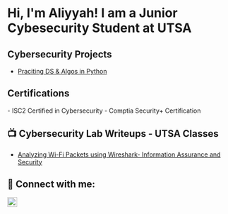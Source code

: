 <h1>Hi, I'm Aliyyah! I am a Junior Cybesecurity Student at UTSA</h1>

<h2>Cybersecurity Projects</h2>

  - [Praciting DS & Algos in Python](https://github.com/aliyyahbus1/LABURL)

<h2> Certifications</h2>
  - ISC2 Certified in Cybersecurity
  - Comptia Security+ Certification

<h2>📺 Cybersecurity Lab Writeups - UTSA Classes</h2>

- [Analyzing Wi-Fi Packets using Wireshark- Information Assurance and Security](https://www.youtube.com/watch?v=a83ASGn_V_s)

<h2> 🤳 Connect with me:</h2>

[<img align="left" alt="Aliyyah Busari | LinkedIn" width="22px" src="https://cdn.jsdelivr.net/npm/simple-icons@v3/icons/linkedin.svg" />][linkedin]



[Linkedin]:https://www.linkedin.com/in/aliyyah-busari-86391321b

<!--
**joshmadakor1/joshmadakor1** is a ✨ _special_ ✨ repository because its `README.md` (this file) appears on your GitHub profile.

Here are some ideas to get you started:

- 🔭 I’m currently working on ...
- 🌱 I’m currently learning ...
- 👯 I’m looking to collaborate on ...
- 🤔 I’m looking for help with ...
- 💬 Ask me about ...
- 📫 How to reach me: ...
- 😄 Pronouns: ...
- ⚡ Fun fact: ...
-->
